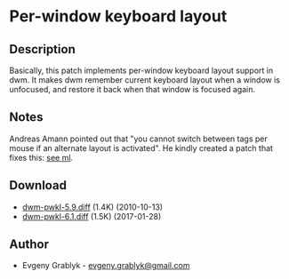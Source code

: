 Per-window keyboard layout
==========================

Description
-----------
Basically, this patch implements per-window keyboard layout support in dwm. It
makes dwm remember current keyboard layout when a window is unfocused, and
restore it back when that window is focused again.

Notes
-----------
Andreas Amann pointed out that "you cannot switch between tags per mouse if an
alternate layout is activated". He kindly created a patch that fixes this:
[see ml](//lists.suckless.org/dev/1010/6195.html).

Download
--------
* [dwm-pwkl-5.9.diff](dwm-pwkl-5.9.diff) (1.4K) (2010-10-13)
* [dwm-pwkl-6.1.diff](dwm-pwkl-6.1.diff) (1.5K) (2017-01-28)

Author
------
* Evgeny Grablyk - <evgeny.grablyk@gmail.com>
